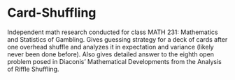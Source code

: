 # Card-Shuffling

Independent math research conducted for class MATH 231: Mathematics and Statistics of Gambling. Gives guessing strategy for a deck of cards after one overhead shuffle and analyzes it in expectation and variance (likely never been done before). Also gives detailed answer to the eighth open problem posed in Diaconis’ Mathematical Developments from the Analysis of Riffle Shuffling. 